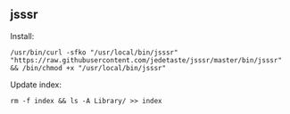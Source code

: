 ## jsssr

Install:
```
/usr/bin/curl -sfko "/usr/local/bin/jsssr" "https://raw.githubusercontent.com/jedetaste/jsssr/master/bin/jsssr" && /bin/chmod +x "/usr/local/bin/jsssr"
```

Update index:
```
rm -f index && ls -A Library/ >> index
```
